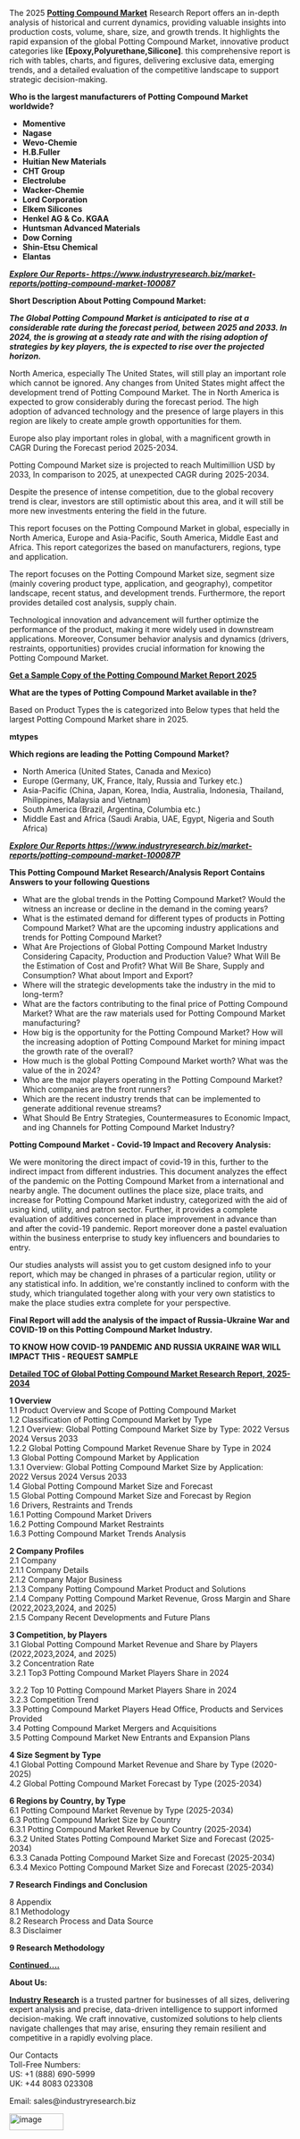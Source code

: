 <p>The 2025&nbsp;<strong><a href="https://www.industryresearch.biz/market-reports/potting-compound-market-100087">Potting Compound Market</a></strong>&nbsp;Research Report offers an in-depth analysis of historical and current dynamics, providing valuable insights into production costs, volume, share, size, and growth trends. It highlights the rapid expansion of the global Potting Compound Market, innovative product categories like&nbsp;<strong>[Epoxy,Polyurethane,Silicone]</strong>. this comprehensive report is rich with tables, charts, and figures, delivering exclusive data, emerging trends, and a detailed evaluation of the competitive landscape to support strategic decision-making.</p><p><strong>Who is the largest manufacturers of Potting Compound Market worldwide?</strong></p><p><strong><ul><li>Momentive</li><li>Nagase</li><li>Wevo-Chemie</li><li>H.B.Fuller</li><li>Huitian New Materials</li><li>CHT Group</li><li>Electrolube</li><li>Wacker-Chemie</li><li>Lord Corporation</li><li>Elkem Silicones</li><li>Henkel AG & Co. KGAA</li><li>Huntsman Advanced Materials</li><li>Dow Corning</li><li>Shin-Etsu Chemical</li><li>Elantas</li></ul></strong></p><p><strong><em><a href="https://www.industryresearch.biz/enquiry/request-sample/100087">Explore Our Reports-&nbsp;https://www.industryresearch.biz/market-reports/potting-compound-market-100087</a></em></strong></p><p><strong>Short Description About Potting Compound Market:</strong></p><p><strong><em>The Global Potting Compound Market is anticipated to rise at a considerable rate during the forecast period, between 2025 and 2033. In 2024, the is growing at a steady rate and with the rising adoption of strategies by key players, the is expected to rise over the projected horizon.</em></strong></p><p>North America, especially The United States, will still play an important role which cannot be ignored. Any changes from United States might affect the development trend of Potting Compound Market. The in North America is expected to grow considerably during the forecast period. The high adoption of advanced technology and the presence of large players in this region are likely to create ample growth opportunities for them.</p><p>Europe also play important roles in global, with a magnificent growth in CAGR During the Forecast period 2025-2034.</p><p>Potting Compound Market size is projected to reach Multimillion USD by 2033, In comparison to 2025, at unexpected CAGR during 2025-2034.</p><p>Despite the presence of intense competition, due to the global recovery trend is clear, investors are still optimistic about this area, and it will still be more new investments entering the field in the future.</p><p>This report focuses on the Potting Compound Market in global, especially in North America, Europe and Asia-Pacific, South America, Middle East and Africa. This report categorizes the based on manufacturers, regions, type and application.</p><p>The report focuses on the Potting Compound Market size, segment size (mainly covering product type, application, and geography), competitor landscape, recent status, and development trends. Furthermore, the report provides detailed cost analysis, supply chain.</p><p>Technological innovation and advancement will further optimize the performance of the product, making it more widely used in downstream applications. Moreover, Consumer behavior analysis and dynamics (drivers, restraints, opportunities) provides crucial information for knowing the Potting Compound Market.</p><p><strong><a href="https://www.industryresearch.biz/enquiry/request-sample/100087">Get a Sample Copy of the Potting Compound Market Report 2025</a></strong></p><p><strong>What are the types of Potting Compound Market available in the?</strong></p><p>Based on Product Types the is categorized into Below types that held the largest Potting Compound Market share in 2025.</p><p><strong>mtypes</strong></p><p><strong>Which regions are leading the Potting Compound Market?</strong></p><ul><li>North America (United States, Canada and Mexico)</li><li>Europe (Germany, UK, France, Italy, Russia and Turkey etc.)</li><li>Asia-Pacific (China, Japan, Korea, India, Australia, Indonesia, Thailand, Philippines, Malaysia and Vietnam)</li><li>South America (Brazil, Argentina, Columbia etc.)</li><li>Middle East and Africa (Saudi Arabia, UAE, Egypt, Nigeria and South Africa)</li></ul><p><strong><em><a href="https://www.industryresearch.biz/market-reports/potting-compound-market-100087">Explore Our Reports https://www.industryresearch.biz/market-reports/potting-compound-market-100087P</a></em></strong></p><p><strong>This Potting Compound Market Research/Analysis Report Contains Answers to your following Questions</strong></p><ul><li>What are the global trends in the Potting Compound Market? Would the witness an increase or decline in the demand in the coming years?</li><li>What is the estimated demand for different types of products in Potting Compound Market? What are the upcoming industry applications and trends for Potting Compound Market?</li><li>What Are Projections of Global Potting Compound Market Industry Considering Capacity, Production and Production Value? What Will Be the Estimation of Cost and Profit? What Will Be Share, Supply and Consumption? What about Import and Export?</li><li>Where will the strategic developments take the industry in the mid to long-term?</li><li>What are the factors contributing to the final price of Potting Compound Market? What are the raw materials used for Potting Compound Market manufacturing?</li><li>How big is the opportunity for the Potting Compound Market? How will the increasing adoption of Potting Compound Market for mining impact the growth rate of the overall?</li><li>How much is the global Potting Compound Market worth? What was the value of the in 2024?</li><li>Who are the major players operating in the Potting Compound Market? Which companies are the front runners?</li><li>Which are the recent industry trends that can be implemented to generate additional revenue streams?</li><li>What Should Be Entry Strategies, Countermeasures to Economic Impact, and ing Channels for Potting Compound Market Industry?</li></ul><p><strong>Potting Compound Market - Covid-19 Impact and Recovery Analysis:</strong></p><p>We were monitoring the direct impact of covid-19 in this, further to the indirect impact from different industries. This document analyzes the effect of the pandemic on the Potting Compound Market from a international and nearby angle. The document outlines the place size, place traits, and increase for Potting Compound Market industry, categorized with the aid of using kind, utility, and patron sector. Further, it provides a complete evaluation of additives concerned in place improvement in advance than and after the covid-19 pandemic. Report moreover done a pastel evaluation within the business enterprise to study key influencers and boundaries to entry.</p><p>Our studies analysts will assist you to get custom designed info to your report, which may be changed in phrases of a particular region, utility or any statistical info. In addition, we're constantly inclined to conform with the study, which triangulated together along with your very own statistics to make the place studies extra complete for your perspective.</p><p><strong>Final Report will add the analysis of the impact of Russia-Ukraine War and COVID-19 on this Potting Compound Market Industry.</strong></p><p><strong>TO KNOW HOW COVID-19 PANDEMIC AND RUSSIA UKRAINE WAR WILL IMPACT THIS - REQUEST SAMPLE</strong></p><p><strong><a href="https://www.industryresearch.biz/market-reports/potting-compound-market-100087">Detailed TOC of Global Potting Compound Market Research Report, 2025-2034</a></strong></p><p><strong>1 Overview</strong><br /> 1.1 Product Overview and Scope of Potting Compound Market<br /> 1.2 Classification of Potting Compound Market by Type<br /> 1.2.1 Overview: Global Potting Compound Market Size by Type: 2022 Versus 2024 Versus 2033<br /> 1.2.2 Global Potting Compound Market Revenue Share by Type in 2024<br /> 1.3 Global Potting Compound Market by Application<br /> 1.3.1 Overview: Global Potting Compound Market Size by Application: 2022&nbsp;Versus 2024 Versus 2033<br /> 1.4 Global Potting Compound Market Size and Forecast<br /> 1.5 Global Potting Compound Market Size and Forecast by Region<br /> 1.6 Drivers, Restraints and Trends<br /> 1.6.1 Potting Compound Market Drivers<br /> 1.6.2 Potting Compound Market Restraints<br /> 1.6.3 Potting Compound Market Trends Analysis</p><p><strong>2 Company Profiles</strong><br /> 2.1 Company<br /> 2.1.1 Company Details<br /> 2.1.2 Company Major Business<br /> 2.1.3 Company Potting Compound Market Product and Solutions<br /> 2.1.4 Company Potting Compound Market Revenue, Gross Margin and Share (2022,2023,2024, and 2025)<br /> 2.1.5 Company Recent Developments and Future Plans</p><p><strong>3 Competition, by Players</strong><br /> 3.1 Global Potting Compound Market Revenue and Share by Players (2022,2023,2024, and 2025)<br /> 3.2 Concentration Rate<br /> 3.2.1 Top3 Potting Compound Market Players Share in 2024</p><p>3.2.2 Top 10 Potting Compound Market Players Share in 2024<br /> 3.2.3 Competition Trend<br /> 3.3 Potting Compound Market Players Head Office, Products and Services Provided<br /> 3.4 Potting Compound Market Mergers and Acquisitions<br /> 3.5 Potting Compound Market New Entrants and Expansion Plans</p><p><strong>4 Size Segment by Type</strong><br /> 4.1 Global Potting Compound Market Revenue and Share by Type (2020-2025)<br /> 4.2 Global Potting Compound Market Forecast by Type (2025-2034)</p><p><strong>6 Regions by Country, by Type</strong><br /> 6.1 Potting Compound Market Revenue by Type (2025-2034)<br /> 6.3 Potting Compound Market Size by Country<br /> 6.3.1 Potting Compound Market Revenue by Country (2025-2034)<br /> 6.3.2 United States Potting Compound Market Size and Forecast (2025-2034)<br /> 6.3.3 Canada Potting Compound Market Size and Forecast (2025-2034)<br /> 6.3.4 Mexico Potting Compound Market Size and Forecast (2025-2034)</p><p><strong>7 Research Findings and Conclusion</strong></p><p>8 Appendix<br /> 8.1 Methodology<br /> 8.2 Research Process and Data Source<br /> 8.3 Disclaimer</p><p><strong>9 Research Methodology</strong></p><p><strong><a href="https://www.industryresearch.biz/market-reports/potting-compound-market-100087">Continued&hellip;.</a></strong></p><p><strong>About Us:</strong></p><p><strong><a href="https://www.industryresearch.biz/">Industry Research</a></strong>&nbsp;is a trusted partner for businesses of all sizes, delivering expert analysis and precise, data-driven intelligence to support informed decision-making. We craft innovative, customized solutions to help clients navigate challenges that may arise, ensuring they remain resilient and competitive in a rapidly evolving place.</p><p>Our Contacts<br /> Toll-Free Numbers:<br /> US: +1 (888) 690-5999<br /> UK: +44 8083 023308</p><p>Email: sales@industryresearch.biz</p>
<img width="97" height="30" alt="image" src="https://github.com/user-attachments/assets/27f0d0e3-f7c0-4836-8bc0-e536eb12a1cf" />
